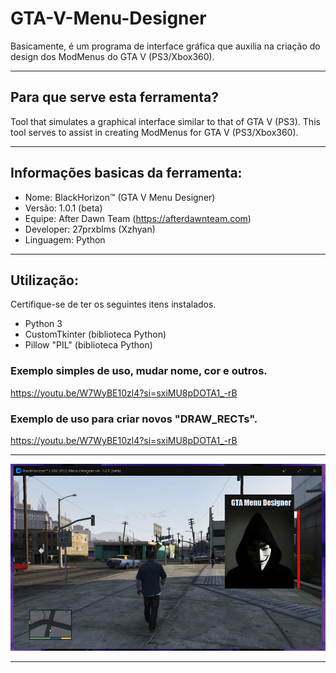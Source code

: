 # GTA-V-Menu-Designer
Basicamente, é um programa de interface gráfica que auxilia na criação do design dos ModMenus do GTA V (PS3/Xbox360).

---

## Para que serve esta ferramenta?
Tool that simulates a graphical interface similar to that of GTA V (PS3). This tool serves to assist in creating ModMenus for GTA V (PS3/Xbox360).

---

## Informações basicas da ferramenta:

- Nome: BlackHorizon™ (GTA V Menu Designer)
- Versão: 1.0.1 (beta)
- Equipe: After Dawn Team (https://afterdawnteam.com)
- Developer: 27prxblms (Xzhyan)
- Linguagem: Python

---

## Utilização:

Certifique-se de ter os seguintes itens instalados.

- Python 3
- CustomTkinter (biblioteca Python)
- Pillow "PIL" (biblioteca Python)

### Exemplo simples de uso, mudar nome, cor e outros.
https://youtu.be/W7WyBE10zl4?si=sxiMU8pDOTA1_-rB

### Exemplo de uso para criar novos "DRAW_RECTs".
https://youtu.be/W7WyBE10zl4?si=sxiMU8pDOTA1_-rB

---

![omesniffer](src/gtavmenudesigner.PNG)

---
